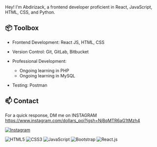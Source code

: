Hey! I'm Abdirizack, a frontend developer proficient in React, JavaScript, HTML, CSS, and Python.


## 📦 Toolbox

- Frontend Development: React JS, HTML, CSS  
- Version Control: Git, GitLab, Bitbucket  
- Professional Development:
  - Ongoing learning in PHP  
  - Ongoing learning in MySQL
   
- Testing: Postman  

## 📫 Contact

 For a quick response, DM me on INSTAGRAM https://www.instagram.com/dollars_poi?igsh=NjBqMTR6aG1tMzh4
 
[![Instagram](https://img.shields.io/badge/Instagram-%23E4405F.svg?logo=Instagram&logoColor=white)](https://instagram.com/imraac) 



 ![HTML5](https://img.icons8.com/color/48/000000/html-5.png) [](https://icons8.com/icon/20909/html-5)                      ![CSS3](https://img.icons8.com/color/48/000000/css3.png) [](https://icons8.com/icon/20906/css3)
 ![JavaScript](https://img.icons8.com/color/48/000000/javascript.png) [](https://icons8.com/icon/20907/javascript)               ![Bootstrap](https://img.icons8.com/color/48/000000/bootstrap.png) [](https://icons8.com/icon/99865/bootstrap)
 ![React.js](https://img.icons8.com/color/48/000000/react-native.png) [](https://icons8.com/icon/45168/react-native)
